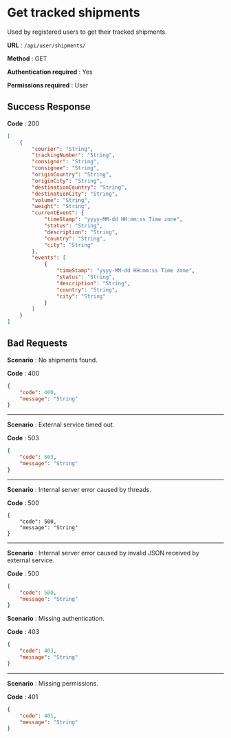 # Get tracked shipments

Used by registered users to get their tracked shipments.

**URL** : `/api/user/shipments/`

**Method** : GET

**Authentication required** : Yes

**Permissions required** : User

## Success Response

**Code** : 200

```json
[
    {
        "courier": "String",
        "trackingNumber": "String",
        "consignor": "String",
        "consignee": "String",
        "originCountry": "String",
        "originCity": "String",
        "destinationCountry": "String",
        "destinationCity": "String",
        "volume": "String",
        "weight": "String",
        "currentEvent": {
            "timeStamp": "yyyy-MM-dd HH:mm:ss Time zone",
            "status": "String",
            "description": "String",
            "country": "String",
            "city": "String"
        },
        "events": [
            {
                "timeStamp": "yyyy-MM-dd HH:mm:ss Time zone",
                "status": "String",
                "description": "String",
                "country": "String",
                "city": "String"
            }
        ]
    }
]
```

## Bad Requests

**Scenario** : No shipments found.

**Code** : 400

```json
{
    "code": 400,
    "message": "String"
}
```

___

**Scenario** : External service timed out.

**Code** : 503

```json
{
    "code": 503,
    "message": "String"
}
```

___

**Scenario** : Internal server error caused by threads.

**Code** : 500

```
{
    "code": 500,
    "message": "String"
}
```

___

**Scenario** : Internal server error caused by invalid JSON received by external service.

**Code** : 500

```json
{
    "code": 500,
    "message": "String"
}
```

**Scenario** : Missing authentication.

**Code** : 403

```json
{
    "code": 403,
    "message": "String"
}
```

___

**Scenario** : Missing permissions.

**Code** : 401

```json
{
    "code": 401,
    "message": "String"
}
```

